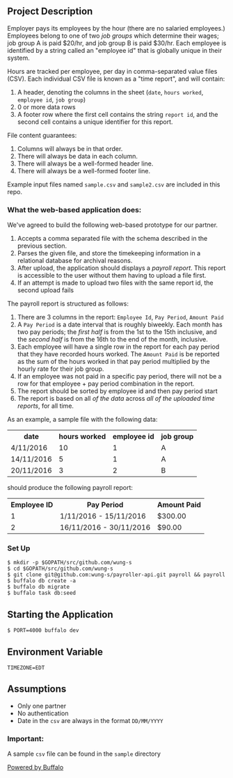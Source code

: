 ## Project Description

Employer pays its employees by the hour (there are no
salaried employees.) Employees belong to one of two _job groups_ which
determine their wages; job group A is paid $20/hr, and job group B is paid
$30/hr. Each employee is identified by a string called an "employee id" that is
globally unique in their system.

Hours are tracked per employee, per day in comma-separated value files (CSV).
Each individual CSV file is known as a "time report", and will contain:

1.  A header, denoting the columns in the sheet (`date`, `hours worked`,
    `employee id`, `job group`)
1.  0 or more data rows
1.  A footer row where the first cell contains the string `report id`, and the
    second cell contains a unique identifier for this report.

File content guarantees:

1.  Columns will always be in that order.
1.  There will always be data in each column.
1.  There will always be a well-formed header line.
1.  There will always be a well-formed footer line.

Example input files named `sample.csv` and `sample2.csv` are included in this repo.

### What the web-based application does:

We've agreed to build the following web-based prototype for our partner.

1.  Accepts a comma separated file with the schema described in the previous section.
1.  Parses the given file, and store the timekeeping information in
    a relational database for archival reasons.
1.  After upload, the application should displays a _payroll report_. This
    report is accessible to the user without them having to upload a
    file first.
1.  If an attempt is made to upload two files with the same report id, the
    second upload fails

The payroll report is structured as follows:

1.  There are 3 columns in the report: `Employee Id`, `Pay Period`,
    `Amount Paid`
1.  A `Pay Period` is a date interval that is roughly biweekly. Each month has
    two pay periods; the _first half_ is from the 1st to the 15th inclusive, and
    the _second half_ is from the 16th to the end of the month, inclusive.
1.  Each employee will have a single row in the report for each pay period
    that they have recorded hours worked. The `Amount Paid` is be reported
    as the sum of the hours worked in that pay period multiplied by the hourly
    rate for their job group.
1.  If an employee was not paid in a specific pay period, there will not be a
    row for that employee + pay period combination in the report.
1.  The report should be sorted by employee id and then pay period start
1.  The report is based on all _of the data_ across _all of the uploaded
    time reports_, for all time.

As an example, a sample file with the following data:

<table>
<tr>
  <th>
    date
  </th>
  <th>
    hours worked
  </th>
  <th>
    employee id
  </th>
  <th>
    job group
  </th>
</tr>
<tr>
  <td>
    4/11/2016
  </td>
  <td>
    10
  </td>
  <td>
    1
  </td>
  <td>
    A
  </td>
</tr>
<tr>
  <td>
    14/11/2016
  </td>
  <td>
    5
  </td>
  <td>
    1
  </td>
  <td>
    A
  </td>
</tr>
<tr>
  <td>
    20/11/2016
  </td>
  <td>
    3
  </td>
  <td>
    2
  </td>
  <td>
    B
  </td>
</tr>
</table>

should produce the following payroll report:

<table>
<tr>
  <th>
    Employee ID
  </th>
  <th>
    Pay Period
  </th>
  <th>
    Amount Paid
  </th>
</tr>
<tr>
  <td>
    1
  </td>
  <td>
    1/11/2016 - 15/11/2016
  </td>
  <td>
    $300.00
  </td>
</tr>
  <td>
    2
  </td>
  <td>
    16/11/2016 - 30/11/2016
  </td>
  <td>
    $90.00
  </td>
</tr>
</table>

### Set Up

    $ mkdir -p $GOPATH/src/github.com/wung-s
    $ cd $GOPATH/src/github.com/wung-s
    $ git clone git@github.com:wung-s/payroller-api.git payroll && payroll
    $ buffalo db create -a
    $ buffalo db migrate
    $ buffalo task db:seed

## Starting the Application

    $ PORT=4000 buffalo dev

## Environment Variable

    TIMEZONE=EDT

## Assumptions

* Only one partner
* No authentication
* Date in the `csv` are always in the format `DD/MM/YYYY`

### Important:

A sample `csv` file can be found in the `sample` directory

[Powered by Buffalo](http://gobuffalo.io)
